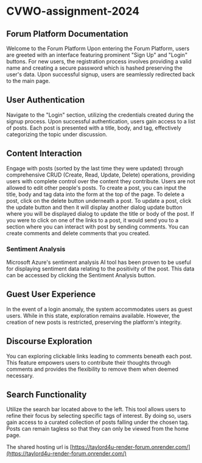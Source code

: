 # CVWO-assignment-2024

## Forum Platform Documentation

Welcome to the Forum Platform
Upon entering the Forum Platform, users are greeted with an interface featuring prominent "Sign Up" and "Login" buttons. For new users, the registration process involves providing a valid name and creating a secure password which is hashed preserving the user's data. Upon successful signup, users are seamlessly redirected back to the main page.

## User Authentication

Navigate to the "Login" section, utilizing the credentials created during the signup process. Upon successful authentication, users gain access to a list of posts. Each post is presented with a title, body, and tag, effectively categorizing the topic under discussion.

## Content Interaction

Engage with posts (sorted by the last time they were updated) through comprehensive CRUD (Create, Read, Update, Delete) operations, providing users with complete control over the content they contribute. Users are not allowed to edit other people's posts. To create a post, you can input the title, body and tag data into the form at the top of the page. To delete a post, click on the delete button underneath a post. To update a post, click the update button and then it will display another dialog update button where you will be displayed dialog to update the title or body of the post.
If you were to click on one of the links to a post, it would send you to a section where you can interact with post by sending comments. You can create comments and delete comments that you created.

### Sentiment Analysis

Microsoft Azure's sentiment analysis AI tool has been proven to be useful for displaying sentiment data relating to the positivity of the post. This data can be accessed by clicking the Sentiment Analysis button.

## Guest User Experience

In the event of a login anomaly, the system accommodates users as guest users. While in this state, exploration remains available. However, the creation of new posts is restricted, preserving the platform's integrity.

## Discourse Exploration

You can exploring clickable links leading to comments beneath each post. This feature empowers users to contribute their thoughts through comments and provides the flexibility to remove them when deemed necessary.

## Search Functionality

Utilize the search bar located above to the left. This tool allows users to refine their focus by selecting specific tags of interest. By doing so, users gain access to a curated collection of posts falling under the chosen tag. Posts can remain tagless so that they can only be viewed from the home page.

The shared hosting url is [https://taylord4u-render-forum.onrender.com/](https://taylord4u-render-forum.onrender.com/)
